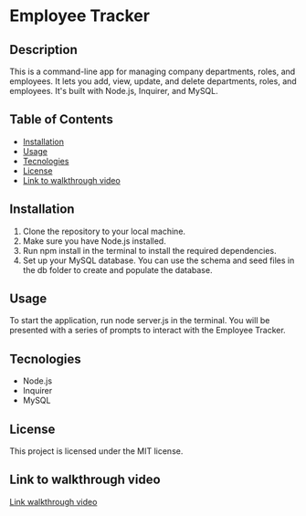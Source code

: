 # Employee Tracker

## Description

This is a command-line app for managing company departments, roles, and employees. It lets you add, view, update, and delete departments, roles, and employees. It's built with Node.js, Inquirer, and MySQL.

## Table of Contents
* [Installation](#installation)
* [Usage](#usage)
* [Tecnologies](#tecnologies)
* [License](#license)
* [Link to walkthrough video ](#walkthrough)

## Installation
1. Clone the repository to your local machine.
2. Make sure you have Node.js installed.
3. Run npm install in the terminal to install the required dependencies.
4. Set up your MySQL database. You can use the schema and seed files in the db folder to create and populate the database.

## Usage
To start the application, run node server.js in the terminal. You will be presented with a series of prompts to interact with the Employee Tracker.

## Tecnologies
* Node.js
* Inquirer
* MySQL
## License
This project is licensed under the MIT license.

## Link to walkthrough video 
[Link walkthrough video](https://)  



